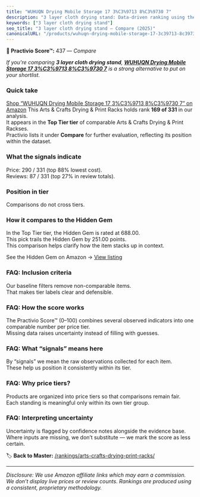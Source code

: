 ```yaml
---
title: "WUHUQN Drying Mobile Storage 17 3%C3%9713 8%C3%9730 7"
description: "3 layer cloth drying stand: Data-driven ranking using the Practivio Score™. Positioned by quality, value, demand, findability, momentum."
keywords: ["3 layer cloth drying stand"]
seo_title: "3 layer cloth drying stand — Compare (2025)"
canonicalURL: "/products/wuhuqn-drying-mobile-storage-17-3c39713-8c39730-7-B0DHS7342F/"
---
```


**🛒 Practivio Score™:** 437 — _Compare_


*If you're comparing **3 layer cloth drying stand**, **[WUHUQN Drying Mobile Storage 17 3%C3%9713 8%C3%9730 7](https://www.amazon.com/dp/B0DHS7342F?tag=practivio-20)** is a strong alternative to put on your shortlist.*
### Quick take
[Shop “WUHUQN Drying Mobile Storage 17 3%C3%9713 8%C3%9730 7” on Amazon](https://www.amazon.com/dp/B0DHS7342F?tag=practivio-20)
This Arts & Crafts Drying & Print Racks holds rank **169 of 331** in our analysis.  
It appears in the **Top Tier tier** of comparable Arts & Crafts Drying & Print Rackses.  
Practivio lists it under **Compare** for further evaluation, reflecting its position within the dataset.

### What the signals indicate
Price: 290 / 331 (top 88% lowest cost).  
Reviews: 87 / 331 (top 27% in review totals).  

### Position in tier
Comparisons do not cross tiers.

### How it compares to the Hidden Gem
In the Top Tier tier, the Hidden Gem is rated at 688.00.  
This pick trails the Hidden Gem by 251.00 points.  
This comparison helps clarify how the item stacks up in context.  

See the Hidden Gem on Amazon → [View listing](https://www.amazon.com/dp/B007HRDHJA?tag=practivio-20)

### FAQ: Inclusion criteria
Our baseline filters remove non-comparable items.  
That makes tier labels clear and defensible.

### FAQ: How the score works
The Practivio Score™ (0–100) combines several observed indicators into one comparable number per price tier.  
Missing data raises uncertainty instead of filling with guesses.

### FAQ: What “signals” means here
By “signals” we mean the raw observations collected for each item.  
These help us position it consistently within its tier.

### FAQ: Why price tiers?
Products are organized into price tiers so that comparisons remain fair.  
Each standing is meaningful only within its own tier group.

### FAQ: Interpreting uncertainty
Uncertainty is flagged by confidence notes alongside the evidence base.  
Where inputs are missing, we don’t substitute — we mark the score as less certain.

<!-- Missing template for Compare/CompareWithinPriceClass -->


🏷️ **Back to Master:** [/rankings/arts-crafts-drying-print-racks/](/rankings/arts-crafts-drying-print-racks/)

---
_Disclosure: We use Amazon affiliate links which may earn a commission. We don’t display live prices or review counts. Rankings are produced using a consistent, proprietary methodology._
